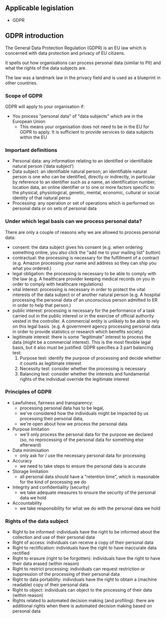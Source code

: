 ## Applicable legislation

 * GDPR

## GDPR introduction
The General Data Protection Regulation (GDPR) is an EU law which is concerned with data protection and privacy of EU citizens.

It spells out how organisations can process personal data (similar to PII) and what the rights of the data subjects are.

The law was a landmark law in the privacy field and is used as a blueprint in other countries.

### Scope of GDPR
GDPR will apply to your organisation if:
 * You process "personal data" of "data subjects" which are in the European Union
     * This means your organisation does not need to be in the EU for GDPR to apply. It is sufficient to provide services to data subjects within the EU


### Important definitions

* Personal data: any information relating to an identified or identifiable natural person (‘data subject’)
* Data subject: an identifiable natural person; an identifiable natural person is one who can be identified, directly or indirectly, in particular by reference to an identifier such as a name, an identification number, location data, an online identifier or to one or more factors specific to the physical, physiological, genetic, mental, economic, cultural or social identity of that natural perso 
* Processing: any operation or set of operations which is performed on personal data or on sets of personal data


### Under which legal basis can we process personal data?
There are only a couple of reasons why we are allowed to process personal data:

* consent: the data subject gives his consent (e.g. when ordering something online, you also click the "add me to your mailing list" button)
* contractual: the processing is necessary for the fulfillment of a contract (e.g. Amazon processing your name and address so they can ship you what you ordered.)
* legal obligation: the processing is necessary to be able to comply with the law (e.g. A healthcare provider keeping medical records on you in order to comply with healthcare regulations)
* vital interest: processing is necessary in order to protect the vital interests of the data subject or of another natural person (e.g. A hospital processing the personal data of an unconscious person admitted to ER in order to help that person.)
* public interest: processing is necessary for the performance of a task carried out in the public interest or in the exercise of official authority vested in the controller. A commercial entity is unlikely to be able to rely on this legal basis. (e.g. A government agency processing personal data in order to provide statistics or research which benefits society)
* legitimate interest: there is some "legitimate" interest to process the data (might be a commercial interest). This is the most flexible legal basis, but it also must be justified. GDPR specifies a 3 part balancing test:
  1. Purpose test: identify the purpose of processing and decide whether it counts as legitimate interest
  2. Necessity test: consider whether the processing is necessary
  3. Balancing test: consider whether the interests and fundamental rights of the individual override the legitimate interest



### Principles of GDPR

* Lawfulness, fairness and transparency: 
  * processing personal data has to be legal, 
  * we've considered how the individuals might be impacted by us processing their personal data,
  * we're open about how we process the personal data
* Purpose limitation
  * we'll only process the personal data for the purpose we declared (so, no reprocessing of the personal data for something else afterward)
* Data minimisation
  * only ask for / use the necessary personal data for processing
* Accuracy
  * we need to take steps to ensure the personal data is accurate
* Storage limitation
  * all personal data should have a "retention time", which is reasonable for the kind of processing we do
* Integrity and confidentiality (security)
  * we take adequate measures to ensure the security of the personal data we hold
* Accountability
  * we take responsibility for what we do with the personal data we hold

### Rights of the data subject

* Right to be informed: individuals have the right to be informed about the collection and use of their personal data
* Right of access: individuals can receive a copy of their personal data
* Right to rectification: individuals have the right to have inaccurate data rectified
* Right to erasure (right to be forgotten): individuals have the right to have their data erased (within reason)
* Right to restrict processing: individuals can request restriction or suppression of the processing of their personal data
* Right to data portability: individuals have the right to obtain a (machine readable) copy of their personal data
* Right to object: individuals can object to the processing of their data (within reason)
* Rights related to automated decision making (and profiling): there are additional rights when there is automated decision making based on personal data
